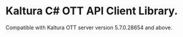 # Kaltura C# OTT API Client Library.
Compatible with Kaltura OTT server version 5.7.0.28654 and above.
